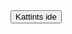<!DOCTYPE html>
<html lang="en">
<head>
    <meta charset="UTF-8">
    <meta name="viewport" content="width=device-width, initial-scale=1.0">
    <title>Document</title>
</head>
<body>
    <button onclick="window.location.href='ichigo vs aizen.html';">Kattints ide</button    
</body>
</html>
